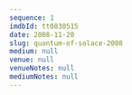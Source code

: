 ```yaml
---
sequence: 1
imdbId: tt0830515
date: 2008-11-20
slug: quantum-of-solace-2008
medium: null
venue: null
venueNotes: null
mediumNotes: null
---
```


